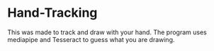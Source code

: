 # Hand-Tracking
This was made to track and draw with your hand. The program uses mediapipe and Tesseract to guess what you are drawing.
